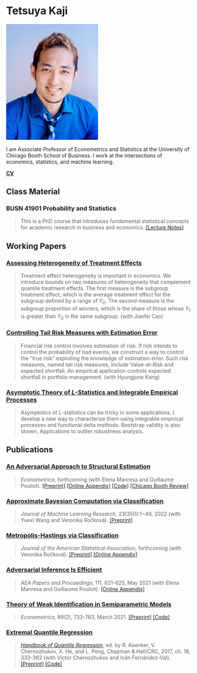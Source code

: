 # Tetsuya Kaji

<img src="chicago-booth-tetsuya-kaji.jpg" width="250" />

I am Associate Professor of Econometrics and Statistics at the University of Chicago Booth School of Business. I work at the intersections of economics, statistics, and machine learning.

[**CV**](https://kajitetsuya.github.io/cv.pdf)

## Class Material

### BUSN 41901 Probability and Statistics

> This is a PhD course that introduces fundamental statistical concepts for academic research in business and economics. [[Lecture Notes]](https://kajitetsuya.github.io/41901notes.pdf)

## Working Papers

### [Assessing Heterogeneity of Treatment Effects](https://arxiv.org/abs/2306.15048)

> Treatment effect heterogeneity is important in economics. We introduce bounds on two measures of heterogeneity that complement quantile treatment effects. The first measure is the subgroup treatment effect, which is the average treatment effect for the subgroup defined by a range of _Y_<sub>0</sub>. The second measure is the subgroup proportion of winners, which is the share of those whose _Y_<sub>1</sub> is greater than _Y_<sub>0</sub> in the same subgroup. (with Jianfei Cao)

### [Controlling Tail Risk Measures with Estimation Error](https://kajitetsuya.github.io/risk.pdf)

> Financial risk control involves estimation of risk. If risk intends to control the probability of bad events, we construct a way to control the "true risk" exploiting the knowledge of estimation error. Such risk measures, named tail risk measures, include Value-at-Risk and expected shortfall. An empirical application controls expected shortfall in portfolio management. (with Hyungjune Kang)

### [Asymptotic Theory of _L_-Statistics and Integrable Empirical Processes](https://arxiv.org/abs/1910.07572)

> Asymptotics of _L_-statistics can be tricky in some applications. I develop a new way to characterize them using integrable empirical processes and functional delta methods. Bootstrap validity is also shown. Applications to outlier robustness analysis.

## Publications

### [An Adversarial Approach to Structural Estimation](https://www.econometricsociety.org/publications/econometrica/0000/00/00/An-Adversarial-Approach-to-Structural-Estimation/file/18707-5.pdf)

> _Econometrica_, forthcoming (with Elena Manresa and Guillaume Pouliot). [[Preprint]](https://arxiv.org/abs/2007.06169v2) [[Online Appendix]](https://www.econometricsociety.org/publications/econometrica/0000/00/00/An-Adversarial-Approach-to-Structural-Estimation/supp/18707_OnlineAppendix.pdf) [[Code]](https://doi.org/10.5281/zenodo.8310266) [[Chicago Booth Review]](https://review.chicagobooth.edu/economics/2020/article/can-automated-art-forgers-become-economists)

### [Approximate Bayesian Computation via Classification](https://jmlr.org/papers/v23/22-0383.html)

> _Journal of Machine Learning Research_, 23(350):1−49, 2022 (with Yuexi Wang and Veronika Ročková). [[Preprint]](https://arxiv.org/abs/2111.11507)

### [Metropolis-Hastings via Classification](https://doi.org/10.1080/01621459.2022.2060836)

> _Journal of the American Statistical Association_, forthcoming (with Veronika Ročková). [[Preprint]](https://arxiv.org/abs/2103.04177) [[Online Appendix]](https://ndownloader.figstatic.com/files/34780756)

### [Adversarial Inference Is Efficient](https://doi.org/10.1257/pandp.20211037)

> _AEA Papers and Proceedings_, 111, 621-625, May 2021 (with Elena Manresa and Guillaume Pouliot). [[Online Appendix]](https://www.aeaweb.org/doi/10.1257/pandp.20211037.appx)

### [Theory of Weak Identification in Semiparametric Models](https://doi.org/10.3982/ECTA16413)

> _Econometrica_, 89(2), 733-763, March 2021. [[Preprint]](https://arxiv.org/abs/1908.10478) [[Code]](https://www.econometricsociety.org/content/supplement-theory-weak-identification-semiparametric-models)

### [Extremal Quantile Regression](https://doi.org/10.1201/9781315120256-18)

> [_Handbook of Quantile Regression_](https://doi.org/10.1201/9781315120256), ed. by R. Koenker, V. Chernozhukov, X. He, and L. Peng, Chapman & Hall/CRC, 2017, ch. 18, 333-362 (with Victor Chernozhukov and Iván Fernández-Val). [[Preprint]](https://arxiv.org/abs/1612.06850) [[Code]](http://sites.bu.edu/ivanf/files/2016/12/EQR-handbook-code.zip)
